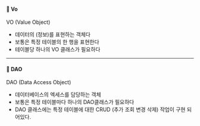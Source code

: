 #### 🔹 Vo

VO (Value Object)

- 데이터의 (정보)를 표현하는 객체다
- 보통은 특정 테이블의 한 행을 표현한다
- 테이블당 하나의 VO 클래스가 필요하다

-----

#### 🔹 DAO

DAO (Data Access Object)

- 데이터베이스의 엑세스를 담당하는 객체
- 보통은 특정 테이블마다 하나의 DAO클래스가 필요하다
- DAO 클래스에는 특정 테이블에 대한 CRUD (추가 조회 변경 삭제) 작업이 구현 되어있다.
